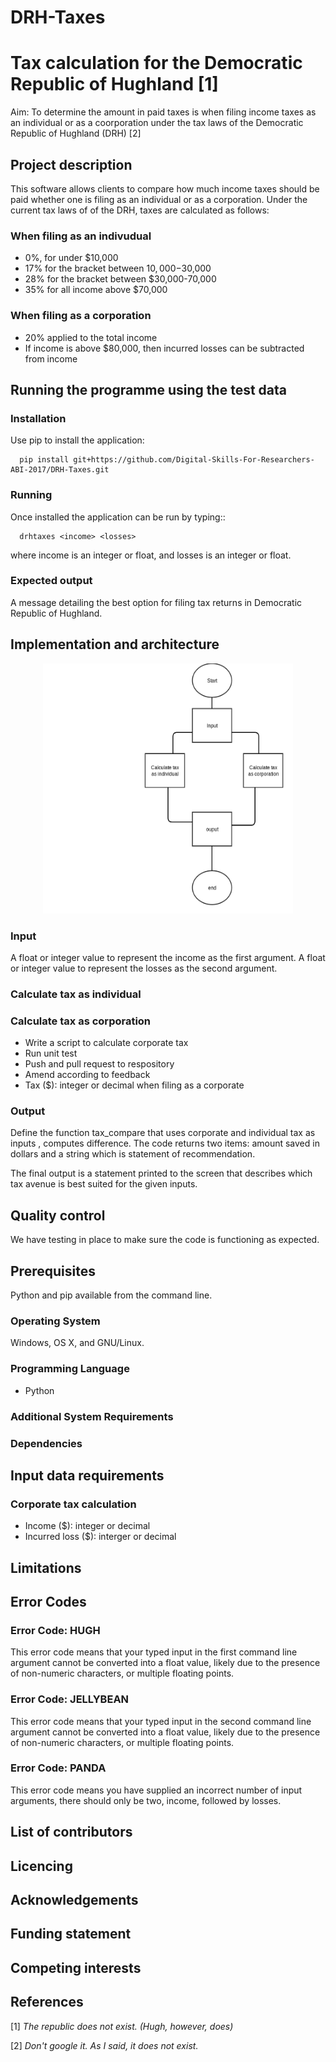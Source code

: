 # DRH-Taxes
# Tax calculation for the Democratic Republic of Hughland [1]

Aim: To determine the amount in paid taxes is when filing income taxes as an individual or as a coorporation under the tax laws of the Democratic Republic of Hughland (DRH) [2]

## Project description
This software allows clients to compare how much income taxes should be paid whether one is filing as an individual or as a corporation. 
Under the current tax laws of of the DRH, taxes are calculated as follows:

### When filing as an indivudual
- 0%, for under $10,000
- 17% for the bracket between $10,000-$30,000
- 28% for the bracket between $30,000-70,000
- 35% for all income above $70,000

### When filing as a corporation
- 20% applied to the total income
- If income is above $80,000, then incurred losses can be subtracted from income

## Running the programme using the test data

### Installation

Use pip to install the application:
```
  pip install git+https://github.com/Digital-Skills-For-Researchers-ABI-2017/DRH-Taxes.git
```
### Running

Once installed the application can be run by typing::
```
  drhtaxes <income> <losses>
```
where income is an integer or float, and losses is an integer or float.

### Expected output
A message detailing the best option for filing tax returns in Democratic Republic of Hughland.

## Implementation and architecture

<center><img src=images/DRH-taxes-top-level-flowchart.png width=400 height=400 /></center>

### Input
A float or integer value to represent the income as the first argument.  A float or integer value to represent the losses as the second argument.

### Calculate tax as individual
### Calculate tax as corporation
- Write a script to calculate corporate tax
- Run unit test
- Push and pull request to respository
- Amend according to feedback
- Tax ($): integer or decimal when filing as a corporate 

### Output
Define the function tax_compare that uses corporate and individual tax as inputs , computes difference. The code returns two items: amount saved in dollars and a string which is statement of recommendation.

The final output is a statement printed to the screen that describes which tax avenue is best suited for the given inputs.

## Quality control

We have testing in place to make sure the code is functioning as expected.

## Prerequisites

Python and pip available from the command line.

### Operating System

Windows, OS X, and GNU/Linux.

### Programming Language
- Python

### Additional System Requirements

### Dependencies

## Input data requirements
### Corporate tax calculation
- Income ($): integer or decimal
- Incurred loss ($): interger or decimal

## Limitations

## Error Codes

### Error Code: HUGH
This error code means that your typed input in the first command line argument cannot be converted into a float value, likely due to the presence of non-numeric characters, or multiple floating points.

### Error Code: JELLYBEAN
This error code means that your typed input in the second command line argument cannot be converted into a float value, likely due to the presence of non-numeric characters, or multiple floating points.

### Error Code: PANDA
This error code means you have supplied an incorrect number of input arguments, there should only be two, income, followed by losses.

## List of contributors

## Licencing

## Acknowledgements

## Funding statement

## Competing interests

## References






[1] *The republic does not exist. (Hugh, however, does)*

[2] *Don't google it. As I said, it does not exist.*
